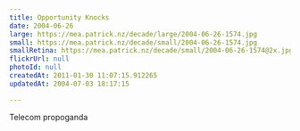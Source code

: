 ```yaml
---
title: Opportunity Knocks
date: 2004-06-26
large: https://mea.patrick.nz/decade/large/2004-06-26-1574.jpg
small: https://mea.patrick.nz/decade/small/2004-06-26-1574.jpg
smallRetina: https://mea.patrick.nz/decade/small/2004-06-26-1574@2x.jpg
flickrUrl: null
photoId: null
createdAt: 2011-01-30 11:07:15.912265
updatedAt: 2004-07-03 18:17:15

---
```

Telecom propoganda
